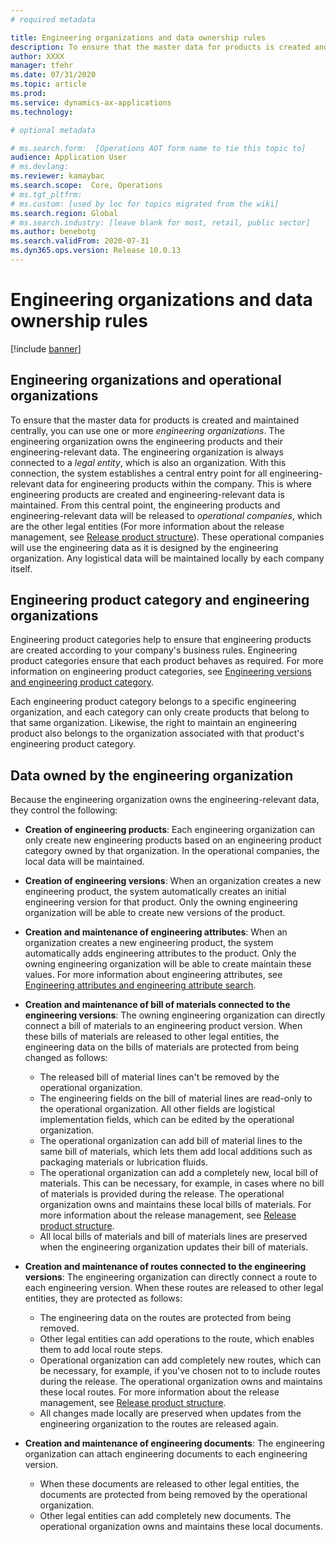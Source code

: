 ```yaml
---
# required metadata

title: Engineering organizations and data ownership rules
description: To ensure that the master data for products is created and maintained centrally, you can use one or more engineering organizations. The engineering organization represents the organization that owns the engineering products and its engineering relevant data.
author: XXXX
manager: tfehr
ms.date: 07/31/2020
ms.topic: article
ms.prod: 
ms.service: dynamics-ax-applications
ms.technology: 

# optional metadata

# ms.search.form:  [Operations AOT form name to tie this topic to]
audience: Application User
# ms.devlang: 
ms.reviewer: kamaybac
ms.search.scope:  Core, Operations
# ms.tgt_pltfrm: 
# ms.custom: [used by loc for topics migrated from the wiki]
ms.search.region: Global
# ms.search.industry: [leave blank for most, retail, public sector]
ms.author: benebotg
ms.search.validFrom: 2020-07-31
ms.dyn365.ops.version: Release 10.0.13
---
```


# Engineering organizations and data ownership rules

[!include [banner](../includes/banner.md)]

## Engineering organizations and operational organizations

<!-- KFM Does this feature add the concept of engineering vs organizational organizations? If so, we should make this more clear and explain the role of each of these, and also describe how to configure which is which in the system.  -->

To ensure that the master data for products is created and maintained centrally, you can use one or more *engineering organizations*. The engineering organization owns the engineering products and their engineering-relevant data. The engineering organization is always connected to a *legal entity*, which is also an organization. With this connection, the system establishes a central entry point for all engineering-relevant data for engineering products within the company. This is where engineering products are created and engineering-relevant data is maintained. From this central point, the engineering products and engineering-relevant data will be released to *operational companies*, which are the other legal entities (For more information about the release management, see [Release product structure](release-product-structure.md)). These operational companies will use the engineering data as it is designed by the engineering organization. Any logistical data will be maintained locally by each company itself.

<!-- KFM: We should describe how to create an "engineering organization" -->

## Engineering product category and engineering organizations

Engineering product categories help to ensure that engineering products are created according to your company's business rules. Engineering product categories ensure that each product behaves as required. For more information on engineering product categories, see [Engineering versions and engineering product category](engineering-versions-product-category.md).

Each engineering product category belongs to a specific engineering organization, and each category can only create products that belong to that same organization. Likewise, the right to maintain an engineering product also belongs to the organization associated with that product's engineering product category.

## Data owned by the engineering organization

Because the engineering organization owns the engineering-relevant data, they control the following:

- **Creation of engineering products**: Each engineering organization can only create new engineering products based on an engineering product category owned by that organization. In the operational companies, the local data will be maintained. <!-- KFM: What does this last sentence mean? -->
- **Creation of engineering versions**: When an organization creates a new engineering product, the system automatically creates an initial engineering version for that product. Only the owning engineering organization will be able to create new versions of the product.
- **Creation and maintenance of engineering attributes**: When an organization creates a new engineering product, the system automatically adds engineering attributes to the product. Only the owning engineering organization will be able to create maintain these values. For more information about engineering attributes, see [Engineering attributes and engineering attribute search](engineering-attributes-and-search.md).
- **Creation and maintenance of bill of materials connected to the engineering versions**: The owning engineering organization can directly connect a bill of materials to an engineering product version. When these bills of materials are released to other legal entities, the engineering data on the bills of materials are protected from being changed as follows:
  - The released bill of material lines can't be removed by the operational organization.
  - The engineering fields on the bill of material lines are read-only to the operational organization. All other fields are logistical implementation fields, which can be edited by the operational organization.
  - The operational organization can add bill of material lines to the same bill of materials, which lets them add local additions such as packaging materials or lubrication fluids.
  - The operational organization can add a completely new, local bill of materials. This can be necessary, for example, in cases where no bill of materials is provided during the release. The operational organization owns and maintains these local bills of materials. For more information about the release management, see [Release product structure](release-product-structure.md).
  - All local bills of materials and bill of materials lines are preserved when the engineering organization updates their bill of materials.

- **Creation and maintenance of routes connected to the engineering versions**: The engineering organization can directly connect a route to each engineering version. When these routes are released to other legal entities, they are protected as follows:
  - The engineering data on the routes are protected from being removed.
  - Other legal entities can add operations to the route, which enables them to add local route steps.
  - Operational organization can  add completely new routes, which can be necessary, for example, if you've chosen not to to include routes during the release. The operational organization owns and maintains these local routes. For more information about the release management, see [Release product structure](release-product-structure.md).
  - All changes made locally are preserved when updates from the engineering organization to the routes are released again.

- **Creation and maintenance of engineering documents**: The engineering organization can attach engineering documents to each engineering version.
  - When these documents are released to other legal entities, the documents are protected from being removed by the operational organization. 
  - Other legal entities can add completely new documents. The operational organization owns and maintains these local documents.

<!-- KFM: Sometimes we say "other legal entities" and other times we say "operational organizations". Do these mean the same thing? Might we have multiple engineering orgs and multiple operational orgs? -->